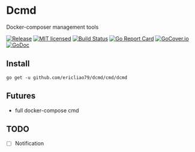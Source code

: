 # Dcmd
Docker-composer management tools

[![Release][3]][4] [![MIT licensed][5]][6] [![Build Status][1]][2] [![Go Report Card][7]][8] [![GoCover.io][11]][12] [![GoDoc][9]][10]

[1]: https://travis-ci.org/ericliao79/dcmd.svg?branch=master
[2]: https://travis-ci.org/ericliao79/dcmd
[3]: http://github-release-version.herokuapp.com/github/ericliao79/dcmd/release.svg?style=flat
[4]: https://github.com/ericliao79/dcmd/releases/latest
[5]: https://img.shields.io/dub/l/vibe-d.svg
[6]: LICENSE
[7]: https://goreportcard.com/badge/github.com/ericliao79/dcmd
[8]: https://goreportcard.com/report/github.com/ericliao79/dcmd
[9]: https://godoc.org/github.com/ericliao79/dcmd?status.svg
[10]: https://godoc.org/github.com/ericliao79/dcmd
[11]: https://img.shields.io/badge/gocover.io-26.3%25-green.svg
[12]: https://gocover.io/github.com/ericliao79/dcmd

## Install
```
go get -u github.com/ericliao79/dcmd/cmd/dcmd
```

## Futures
- full docker-compose cmd

## TODO
- [ ] Notification